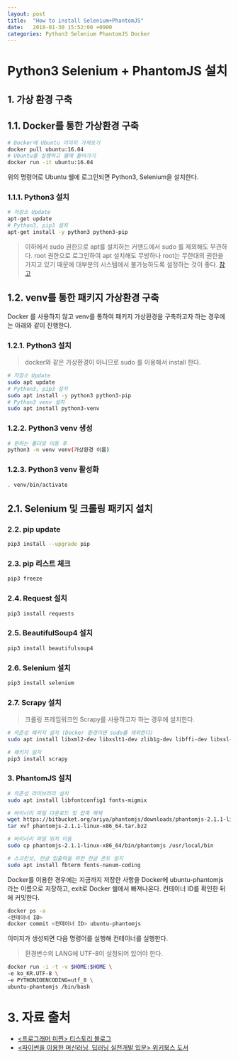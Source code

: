 ```yaml
---
layout: post
title:  "How to install Selenium+PhantomJS"
date:   2018-01-30 15:52:00 +0900
categories: Python3 Selenium PhantomJS Docker
---
```

# Python3 Selenium + PhantomJS 설치

## 1. 가상 환경 구축

## 1.1. Docker를 통한 가상환경 구축

```sh
# Docker에 Ubuntu 이미지 가져오기
docker pull ubuntu:16.04
# Ubuntu를 실행하고 쉘에 들어가기
docker run -it ubuntu:16.04
```

위의 명령어로 Ubuntu 쉘에 로그인되면 Python3, Selenium을 설치한다.

### 1.1.1. Python3 설치

```sh
# 저장소 Update
apt-get update
# Python3, pip3 설치
apt-get install -y python3 python3-pip
```

> 이하에서 sudo 권한으로 apt를 설치하는 커맨드에서 sudo 를 제외해도 무관하다. root 권한으로 로그인하여 apt 설치해도 무방하나 root는 무한대의 권한을 가지고 있기 때문에 대부분의 시스템에서 불가능하도록 설정하는 것이 좋다. [참고](http://deois.tistory.com/42)

## 1.2. venv를 통한 패키지 가상환경 구축 

Docker 를 사용하지 않고 venv를 통하여 패키지 가상환경을 구축하고자 하는 경우에는 아래와 같이 진행한다.

### 1.2.1. Python3 설치

> docker와 같은 가상환경이 아니므로 sudo 를 이용해서 install 한다.

```sh
# 저장소 Update
sudo apt update
# Python3, pip3 설치
sudo apt install -y python3 python3-pip
# Python3 venv 설치
sudo apt install python3-venv
```

### 1.2.2. Python3 venv 생성

```sh
# 원하는 폴더로 이동 후
python3 -m venv venv(가상환경 이름)
```

### 1.2.3. Python3 venv 활성화
```sh
. venv/bin/activate
```

## 2.1. Selenium 및 크롤링 패키지 설치

### 2.2. pip update
```sh
pip3 install --upgrade pip
```

### 2.3. pip 리스트 체크
```sh
pip3 freeze
```

### 2.4. Request 설치
```sh
pip3 install requests
```

### 2.5. BeautifulSoup4 설치
```sh
pip3 install beautifulsoup4
```

### 2.6. Selenium 설치
```sh
pip3 install selenium
```

### 2.7. Scrapy 설치
> 크롤링 프레임워크인 Scrapy를 사용하고자 하는 경우에 설치한다.
```sh
# 의존성 패키지 설치 (Docker 환경이면 sudo를 제외한다)
sudo apt install libxml2-dev libxslt1-dev zlib1g-dev libffi-dev libssl-dev python3-dev gcc

# 패키지 설치
pip3 install scrapy
```

### 3. PhantomJS 설치
```sh
# 의존성 라이브러리 설치
sudo apt install libfontconfig1 fonts-migmix

# 바이너리 파일 다운로드 및 압축 해제
wget https://bitbucket.org/ariya/phantomjs/downloads/phantomjs-2.1.1-linux-x86_64.tar.bz2
tar xvf phantomjs-2.1.1-linux-x86_64.tar.bz2

# 바이너리 파일 위치 이동
sudo cp phantomjs-2.1.1-linux-x86_64/bin/phantomjs /usr/local/bin

# 스크린샷, 한글 입출력을 위한 한글 폰트 설치
sudo apt install fbterm fonts-nanum-coding
```


Docker를 이용한 경우에는 지금까지 저장한 사항을 Docker에 ubuntu-phantomjs 라는 이름으로 저장하고, exit로 Docker 쉘에서 빠져나온다. 컨테이너 ID를 확인한 뒤에 커밋한다.

```sh
docker ps -a
<컨테이너 ID>
docker commit <컨테이너 ID> ubuntu-phantomjs
```

이미지가 생성되면 다음 명령어를 실행해 컨테이너를 실행한다.
> 환경변수의 LANG에 UTF-8이 설정되어 있어야 한다.
```sh
docker run -i -t -v $HOME:$HOME \
-e ko_KR.UTF-8 \
-e PYTHONIOENCODING=utf_8 \
ubuntu-phantomjs /bin/bash
```

# 3. 자료 출처
- [<프로그래머 미찐> 티스토리 블로그](http://mizzhinp.tistory.com/entry/%EC%9A%B0%EB%B6%84%ED%88%AC-%EC%BD%98%EC%86%94%EC%97%90%EC%84%9C-%ED%95%9C%EA%B8%80-%EB%B3%B4%EA%B8%B0-%EA%B9%A8%EC%A7%90%ED%98%84%EC%83%81)
- [<파이썬을 이용한 머신러닝, 딥러닝 실전개발 입문> 위키북스 도서](http://wikibook.co.kr/python-machine-learning/)